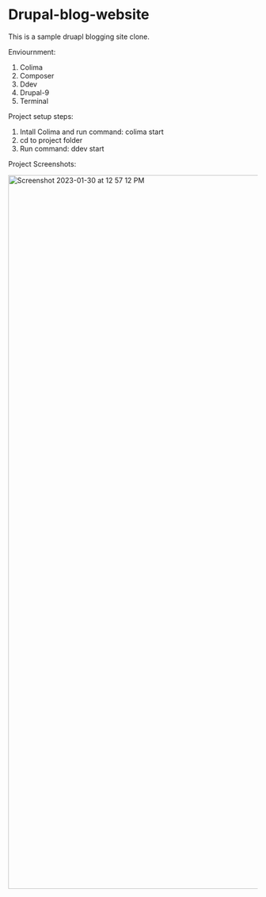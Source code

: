 # Drupal-blog-website
This is a sample druapl blogging site clone.

Enviournment:

   1) Colima
   2) Composer
   3) Ddev
   4) Drupal-9
   5) Terminal 
   
Project setup steps:

   1) Intall Colima and run command: colima start
   2) cd to project folder
   3) Run command: ddev start
   
Project Screenshots:



<img width="1440" alt="Screenshot 2023-01-30 at 12 57 12 PM" src="https://user-images.githubusercontent.com/69595881/215518802-042468ea-b423-4839-8246-2a8e52f4e690.png">

   
   

